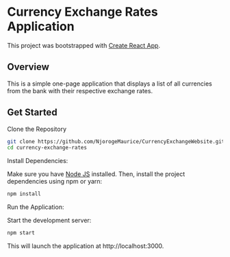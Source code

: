 # Currency Exchange Rates Application

This project was bootstrapped with [Create React App](https://github.com/facebook/create-react-app).

## Overview

This is a simple one-page application that displays a list of all currencies from the bank with their respective exchange rates. 

## Get Started

Clone the Repository

```bash
git clone https://github.com/NjorogeMaurice/CurrencyExchangeWebsite.git
cd currency-exchange-rates
```

Install Dependencies:

Make sure you have [Node JS](https://nodejs.org/en) installed. Then, install the project dependencies using npm or yarn:

```bash
npm install
```

Run the Application:

Start the development server:

```bash
npm start
```

This will launch the application at http://localhost:3000.


